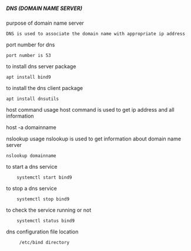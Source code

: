 ##### DNS (DOMAIN NAME SERVER)

purpose of domain name server

    DNS is used to associate the domain name with appropriate ip address
    
port number for dns

    port number is 53
    
to install dns server package 

    apt install bind9
    
to install the dns client package

    apt install dnsutils
    
host command usage
host command is used to get ip address and all information

   
   host -a domainname
    
nslookup usage
nslookup is used to get information about domain name server
    
    nslookup domainname
    
to start a dns service 

        systemctl start bind9
        
to stop a dns service

        systemctl stop bind9
        
to check the service running or not

        systemctl status bind9
        
dns configuration file location

         /etc/bind directory

        
    
 
